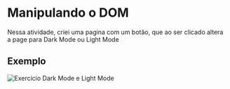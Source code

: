 # Manipulando o DOM

Nessa atividade, criei uma pagina com um botão, que ao ser clicado altera a page para Dark Mode ou Light Mode

## Exemplo

![Exercício Dark Mode e Light Mode](./dark-mode-exercicio.gif)
